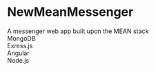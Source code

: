 # NewMeanMessenger  
A messenger web app built upon the MEAN stack  
MongoDB  
Exress.js  
Angular  
Node.js  



